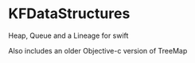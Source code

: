 KFDataStructures
=========

Heap, Queue and a Lineage for swift

Also includes an older Objective-c version of TreeMap